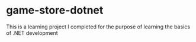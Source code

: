 # game-store-dotnet
This is a learning project I completed for the purpose of learning the basics of .NET development

